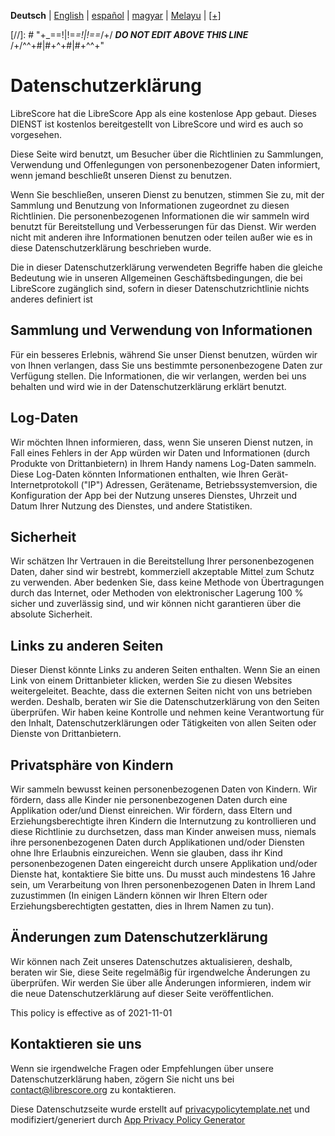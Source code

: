 <div dir="ltr" align="left">

‎**Deutsch** | ‎[English](/docs/en/PRIVACY-POLICY.md) | ‎[español](/docs/es/POLÍTICA-DE-PRIVACIDAD.md) | ‎[magyar](/docs/hu/ADATVÉDELMI-IRÁNYELVEK.md) | ‎[Melayu](/docs/ms/DASAR-PRIVASI.md) | ‎[[+]](https://weblate.librescore.org/projects/librescore/docs)

[//]: # "\+\_==!|!=_=!|!==_/+/ ***DO NOT EDIT ABOVE THIS LINE*** /+/^^+#|#+^+#|#+^^\+\"

# Datenschutzerklärung

LibreScore hat die LibreScore App als eine kostenlose App gebaut. Dieses DIENST ist kostenlos bereitgestellt von LibreScore und wird es auch so vorgesehen.

Diese Seite wird benutzt, um Besucher über die Richtlinien zu Sammlungen, Verwendung und Offenlegungen von personenbezogener Daten informiert, wenn jemand beschließt unseren Dienst zu benutzen.

Wenn Sie beschließen, unseren Dienst zu benutzen, stimmen Sie zu, mit der Sammlung und Benutzung von Informationen zugeordnet zu diesen Richtlinien. Die personenbezogenen Informationen die wir sammeln wird benutzt für Bereitstellung und Verbesserungen für das Dienst. Wir werden nicht mit anderen ihre Informationen benutzen oder teilen außer wie es in diese Datenschutzerklärung beschrieben wurde.

Die in dieser Datenschutzerklärung verwendeten Begriffe haben die gleiche Bedeutung wie in unseren Allgemeinen Geschäftsbedingungen, die bei LibreScore zugänglich sind, sofern in dieser Datenschutzrichtlinie nichts anderes definiert ist

## Sammlung und Verwendung von Informationen

Für ein besseres Erlebnis, während Sie unser Dienst benutzen, würden wir von Ihnen verlangen, dass Sie uns bestimmte personenbezogene Daten zur Verfügung stellen. Die Informationen, die wir verlangen, werden bei uns behalten und wird wie in der Datenschutzerklärung erklärt benutzt.

## Log-Daten

Wir möchten Ihnen informieren, dass, wenn Sie unseren Dienst nutzen, in Fall eines Fehlers in der App würden wir Daten und Informationen (durch Produkte von Drittanbietern) in Ihrem Handy namens Log-Daten sammeln. Diese Log-Daten könnten Informationen enthalten, wie Ihren Gerät-Internetprotokoll (\"IP\") Adressen, Gerätename, Betriebssystemversion, die Konfiguration der App bei der Nutzung unseres Dienstes, Uhrzeit und Datum Ihrer Nutzung des Dienstes, und andere Statistiken.

## Sicherheit

Wir schätzen Ihr Vertrauen in die Bereitstellung Ihrer personenbezogenen Daten, daher sind wir bestrebt, kommerziell akzeptable Mittel zum Schutz zu verwenden. Aber bedenken Sie, dass keine Methode von Übertragungen durch das Internet, oder Methoden von elektronischer Lagerung 100 % sicher und zuverlässig sind, und wir können nicht garantieren über die absolute Sicherheit.

## Links zu anderen Seiten

Dieser Dienst könnte Links zu anderen Seiten enthalten. Wenn Sie an einen Link von einem Drittanbieter klicken, werden Sie zu diesen Websites weitergeleitet. Beachte, dass die externen Seiten nicht von uns betrieben werden. Deshalb, beraten wir Sie die Datenschutzerklärung von den Seiten überprüfen. Wir haben keine Kontrolle und nehmen keine Verantwortung für den Inhalt, Datenschutzerklärungen oder Tätigkeiten von allen Seiten oder Dienste von Drittanbietern.

## Privatsphäre von Kindern

Wir sammeln bewusst keinen personenbezogenen Daten von Kindern. Wir fördern, dass alle Kinder nie personenbezogenen Daten durch eine Applikation oder/und Dienst einreichen. Wir fördern, dass Eltern und Erziehungsberechtigte ihren Kindern die Internutzung zu kontrollieren und diese Richtlinie zu durchsetzen, dass man Kinder anweisen muss, niemals ihre personenbezogenen Daten durch Applikationen und/oder Diensten ohne Ihre Erlaubnis einzureichen. Wenn sie glauben, dass ihr Kind personenbezogenen Daten eingereicht durch unsere Applikation und/oder Dienste hat, kontaktiere Sie bitte uns. Du musst auch mindestens 16 Jahre sein, um Verarbeitung von Ihren personenbezogenen Daten in Ihrem Land zuzustimmen (In einigen Ländern können wir Ihren Eltern oder Erziehungsberechtigten gestatten, dies in Ihrem Namen zu tun).

## Änderungen zum Datenschutzerklärung

Wir können nach Zeit unseres Datenschutzes aktualisieren, deshalb, beraten wir Sie, diese Seite regelmäßig für irgendwelche Änderungen zu überprüfen. Wir werden Sie über alle Änderungen informieren, indem wir die neue Datenschutzerklärung auf dieser Seite veröffentlichen.

This policy is effective as of 2021-11-01

## Kontaktieren sie uns

Wenn sie irgendwelche Fragen oder Empfehlungen über unsere Datenschutzerklärung haben, zögern Sie nicht uns bei [contact@librescore.org](mailto:contact@librescore.org) zu kontaktieren.

Diese Datenschutzseite wurde erstellt auf [privacypolicytemplate.net](https://privacypolicytemplate.net) und modifiziert/generiert durch [App Privacy Policy Generator](https://app-privacy-policy-generator.nisrulz.com)
